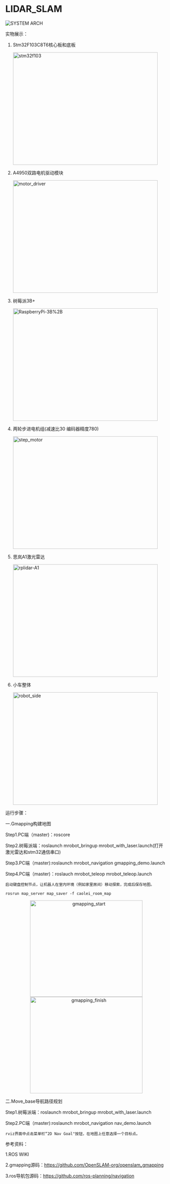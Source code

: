 # LIDAR_SLAM
![SYSTEM ARCH](https://github.com/lei01cao/LIDAR_SLAM/blob/master/img/Lidar_Slam_via_Gmapping.png)

实物展示：

1. Stm32F103C8T6核心板和底板

    <img src="https://github.com/lei01cao/LIDAR_SLAM/blob/master/img/stm32f103.jpg" title="stm32f103" height="350" width="450">

2. A4950双路电机驱动模块  

    <img src="https://github.com/lei01cao/LIDAR_SLAM/blob/master/img/motor_driver.jpg" title="motor_driver" height="350" width="450">

3. 树莓派3B+

    <img src="https://github.com/lei01cao/LIDAR_SLAM/blob/master/img/RaspberryPi-3B%2B.jpg" title="RaspberryPi-3B%2B" height="350" width="450">

4. 两轮步进电机组(减速比30 编码器精度780)

    <img src="https://github.com/lei01cao/LIDAR_SLAM/blob/master/img/step_motor.jpg" title="step_motor" height="350" width="450">

5. 思岚A1激光雷达  

     <img src="https://github.com/lei01cao/LIDAR_SLAM/blob/master/img/rplidar-A1.jpg" title="rplidar-A1" height="350" width="450">

6. 小车整体

     <img src="https://github.com/lei01cao/LIDAR_SLAM/blob/master/img/robot_side.jpg" title="robot_side" height="350" width="450">


运行步骤：

一.Gmapping构建地图

Step1.PC端（master)：roscore

Step2.树莓派端：roslaunch mrobot_bringup mrobot_with_laser.launch(打开激光雷达和stm32通信串口)

Step3.PC端（master):roslaunch mrobot_navigation gmapping_demo.launch

Step4.PC端（master)：roslauch mrobot_teleop mrobot_teleop.launch

    启动键盘控制节点，让机器人在室内环境（例如家里房间）移动探索，完成后保存地图。

    rosrun map_server map_saver -f caolei_room_map 

   <center class="half">
<img src="https://github.com/lei01cao/LIDAR_SLAM/blob/master/img/gmapping_start.png" title="gmapping_start" height="300" width="350">
<img src="https://github.com/lei01cao/LIDAR_SLAM/blob/master/img/gmapping_finish.png" title="gmapping_finish" height="300" width="350">
    </center>

二.Move_base导航路径规划

Step1.树莓派端：roslaunch mrobot_bringup mrobot_with_laser.launch

Step2.PC端（master):roslaunch mrobot_navigation nav_demo.launch

    rviz界面中点击菜单栏“2D Nav Goal"按钮，在地图上任意选择一个目标点。 


参考资料：

1.ROS WIKI

2.gmapping源码：https://github.com/OpenSLAM-org/openslam_gmapping

3.ros导航包源码：https://github.com/ros-planning/navigation





